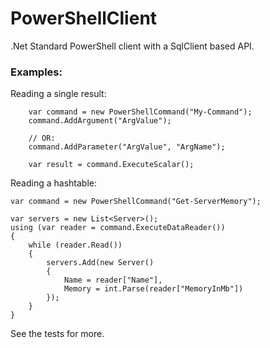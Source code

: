 # PowerShellClient
.Net Standard PowerShell client with a SqlClient based API.


### Examples:

Reading a single result:
```
	var command = new PowerShellCommand("My-Command");
	command.AddArgument("ArgValue");
	
	// OR:
	command.AddParameter("ArgValue", "ArgName");

	var result = command.ExecuteScalar();
```

Reading a hashtable:
```
var command = new PowerShellCommand("Get-ServerMemory");

var servers = new List<Server>();
using (var reader = command.ExecuteDataReader())
{
	while (reader.Read())
	{
		servers.Add(new Server()
		{
			Name = reader["Name"],
			Memory = int.Parse(reader["MemoryInMb"])
		});
	}
}
```

See the tests for more.